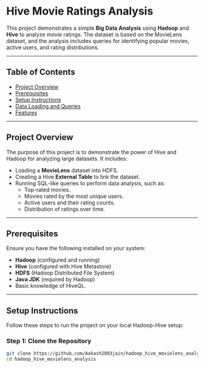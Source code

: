 # Hive Movie Ratings Analysis

This project demonstrates a simple **Big Data Analysis** using **Hadoop** and **Hive** to analyze movie ratings. The dataset is based on the MovieLens dataset, and the analysis includes queries for identifying popular movies, active users, and rating distributions.

---

## Table of Contents
- [Project Overview](#project-overview)
- [Prerequisites](#prerequisites)
- [Setup Instructions](#setup-instructions)
- [Data Loading and Queries](#data-loading-and-queries)
- [Features](#features)

---

## Project Overview

The purpose of this project is to demonstrate the power of Hive and Hadoop for analyzing large datasets. It includes:
- Loading a **MovieLens** dataset into HDFS.
- Creating a Hive **External Table** to link the dataset.
- Running SQL-like queries to perform data analysis, such as:
  - Top-rated movies.
  - Movies rated by the most unique users.
  - Active users and their rating counts.
  - Distribution of ratings over time.

---

## Prerequisites

Ensure you have the following installed on your system:
- **Hadoop** (configured and running)
- **Hive** (configured with Hive Metastore)
- **HDFS** (Hadoop Distributed File System)
- **Java JDK** (required by Hadoop)
- Basic knowledge of HiveQL.

---

## Setup Instructions

Follow these steps to run the project on your local Hadoop-Hive setup:

### Step 1: Clone the Repository
```bash
git clone https://github.com/Aakash2003jain/hadoop_hive_movielens_analysis.git
cd hadoop_hive_movielens_analysis
